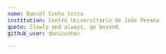 ```yaml
---
name: Daniel Cunha Costa 
institution: Centro Universitário de João Pessoa
quote: Slowly and always, go beyond.
github_user: danicunhac

---
```

